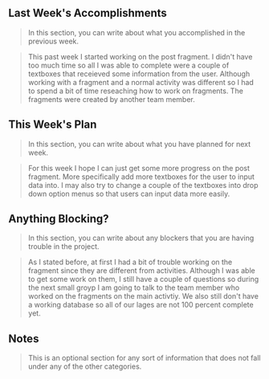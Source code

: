 ## Last Week's Accomplishments

> In this section, you can write about what you accomplished in the previous week.

> This past week I started working on the post fragment. I didn't have too much time so all I was able to complete were a couple of textboxes that receieved some information from the user. Although working with a fragment and a normal activity was different so I had to spend a bit of time reseaching how to work on fragments. The fragments were created by another team member. 

## This Week's Plan

> In this section, you can write about what you have planned for next week.

> For this week I hope I can just get some more progress on the post fragment. More specifically add more textboxes for the user to input data into. I may also try to change a couple of the textboxes into drop down option menus so that users can input data more easily. 

## Anything Blocking?

> In this section, you can write about any blockers that you are having trouble in the project.

> As I stated before, at first I had a bit of trouble working on the fragment since they are different from activities. Although I was able to get some work on them, I still have a couple of questions so during the next small groyp I am going to talk to the team member who worked on the fragments on the main activtiy. We also still don't have a working database so all of our lages are not 100 percent complete yet.

## Notes

> This is an optional section for any sort of information that does not fall under any of the other categories.
